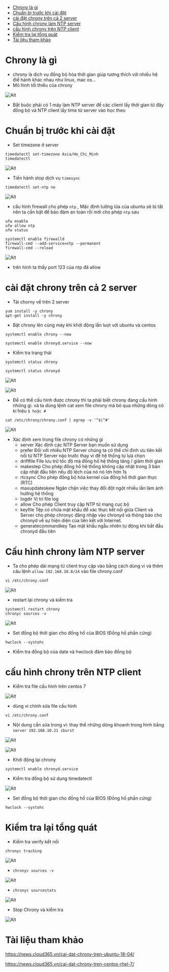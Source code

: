- [Chrony là gì](#chrony-là-gì)
- [Chuẩn bị trước khi cài đặt](#chuẩn-bị-trước-khi-cài-đặt)
- [cài đặt chrony trên cả 2 server](#cài-đặt-chrony-trên-cả-2-server)
- [Cấu hình chrony làm NTP server](#cấu-hình-chrony-làm-ntp-server)
- [cấu hình chrony trên NTP client](#cấu-hình-chrony-trên-ntp-client)
- [Kiểm tra lại tổng quát](#kiểm-tra-lại-tổng-quát)
- [Tài liệu tham khảo](#tài-liệu-tham-khảo)

# Chrony là gì
- chrony là dịch vụ đồng bộ hóa thời gian giúp tương thích với nhiều hệ điề hành khác nhau như linux, mac os...
- Mô hình tối thiểu của chrony 

![Alt](/thuctap/anh/Screenshot_191.png)
- Bắt buộc phải có 1 máy làm NTP server để các client lấy thời gian từ đây đồng bộ và NTP client lấy time từ server vào học theo

# Chuẩn bị trước khi cài đặt 
- Set timezone ở server

```
timedatectl set-timezone Asia/Ho_Chi_Minh
timedatectl 
```
![Alt](/thuctap/anh/Screenshot_192.png)

- Tiến hành stop dịch vụ `timesync`

```
timedatectl set-ntp no
```

![Alt](/thuctap/anh/Screenshot_193.png)

- cấu hình firewall cho phép `ntp` , Mặc định tường lửa của ubuntu sẽ bị tắt nên ta cần bật để bảo đảm an toàn rồi mới cho phép `ntp` sau

```
ufw enable
ufw allow ntp 
ufw status
```

```
systemctl enable firewalld
firewall-cmd --add-service=ntp --permanent 
firewall-cmd --reload
```
![Alt](/thuctap/anh/Screenshot_194.png)

- trên hình ta thấy port 123 của ntp đã allow
# cài đặt chrony trên cả 2 server

- Tải chorny về trên 2 server

```
yum install -y chrony
apt-get install -y chrony
```

- Bật chrony lên cùng máy khi khởi động lần luọt với ubuntu và centos

```
systemctl enable chrony --now
```
```
systemctl enable chronyd.service --now
```
- Kiểm tra trạng thái 

```
systemctl status chrony
```
```
systemctl status chronyd
```
![Alt](/thuctap/anh/Screenshot_195.png)

![Alt](/thuctap/anh/Screenshot_196.png)

- Để có thể cấu hình được chrony thì ta phải biết chrony đang cấu hình những gì. và ta dùng lệnh cat xem file chrony mà bỏ qua những dòng có kí hiệu `$ hoặc #`

```
cat /etc/chrony/chrony.conf | egrep -v '^$|^#'
```

![Alt](/thuctap/anh/Screenshot_197.png)
- Xác định xem trong file chrony có những gì
  - server Xác định các NTP Server bạn muốn sử dụng
  - prefer Đối với nhiều NTP Server chúng ta có thể chỉ đinh ưu tiên kết nối từ NTP Server nào trước thay vì để hệ thống tự lựa chọn
  - driftfile  File lưu trữ  tốc độ mà đồng hồ hệ thống tăng / giảm thời gian
  - makestep Cho phép đồng hồ hệ thống không cập nhật trong 3 bản cập nhật đầu tiên nếu độ lệch của nó nó lơn hơn 1s
  - rtcsync Cho phép đồng bộ hóa kernel của đồng hồ thời gian thực (RTC)
  - maxupdateskew Ngăn chặn việc thay đổi đột ngột nhiều lần làm ảnh hưởng hệ thống
  - logdir Vị trí file log
  - allow Cho phép Client truy cập NTP từ mạng cục bộ
  - keyfile Tệp có chứa mật khẩu để xác thực kết nối giữa Client và Server cho phép chronyc đăng nhập vào chronyd và thông báo cho chronyd về sự hiện diện của liên kết với Internet.
  - generatecommandkey Tạo mật khẩu ngẫu nhiên tự động khi bắt đầu chronyd đầu tiên

# Cấu hình chrony làm NTP server
- Ta cho phép dải mạng từ client truy cập vào bằng cách dùng vi và thêm câu lệnh `allow 192.168.10.0/24` vào file chrony.conf

```
vi /etc/chrony.conf
```

![Alt](/thuctap/anh/Screenshot_199.png)

- restart lại chrony và kiểm tra

```
systemctl restart chrony
chronyc sources -v

```
![Alt](/thuctap/anh/Screenshot_201.png)

- Set đồng bộ thời gian cho đồng hồ của BIOS (Đồng hồ phần cứng)

```
hwclock --systohc
```
- Kiểm tra đồng bộ của date và hwclock đảm bảo đồng bộ

# cấu hình chrony trên NTP client
- Kiểm tra file cấu hình trên centos 7

![Alt](/thuctap/anh/Screenshot_202.png)

- dùng vi chỉnh sửa file cấu hình

```
vi /etc/chrony.conf
```
- Nội dung cần sửa trong vi: thay thế những dòng khoanh trong hình bằng `server 192.168.10.21 iburst`

![Alt](/thuctap/anh/Screenshot_203.png)

![Alt](/thuctap/anh/Screenshot_205.png)

- Khởi động lại chrony

```
systemctl enable chronyd.service
```
- Kiểm tra đồng bộ sử dụng timedatectl

![Alt](/thuctap/anh/Screenshot_206.png)

- Set đồng bộ thời gian cho đồng hồ của BIOS (Đồng hồ phần cứng)

```
hwclock --systohc
```
# Kiểm tra lại tổng quát
- Kiểm tra verify kết nối

```
chronyc tracking
```
![Alt](/thuctap/anh/Screenshot_207.png)

- `chronyc sources -v`

![Alt](/thuctap/anh/Screenshot_208.png)

- `chronyc sourcestats`


![Alt](/thuctap/anh/Screenshot_209.png)

- Stop Chrony và kiểm tra

![Alt](/thuctap/anh/Screenshot_210.png)
# Tài liệu tham khảo 

https://news.cloud365.vn/cai-dat-chrony-tren-ubuntu-18-04/

https://news.cloud365.vn/cai-dat-chrony-tren-centos-rhel-7/